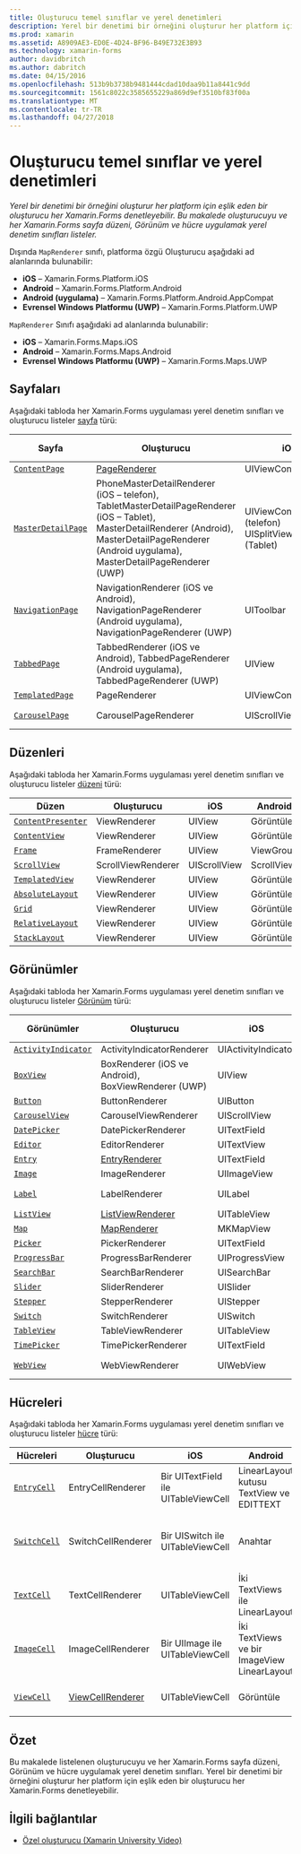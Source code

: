 ```yaml
---
title: Oluşturucu temel sınıflar ve yerel denetimleri
description: Yerel bir denetimi bir örneğini oluşturur her platform için eşlik eden bir oluşturucu her Xamarin.Forms denetleyebilir. Bu makalede oluşturucuyu ve her Xamarin.Forms sayfa düzeni, Görünüm ve hücre uygulamak yerel denetim sınıfları listeler.
ms.prod: xamarin
ms.assetid: A8909AE3-ED0E-4D24-BF96-B49E732E3B93
ms.technology: xamarin-forms
author: davidbritch
ms.author: dabritch
ms.date: 04/15/2016
ms.openlocfilehash: 513b9b3738b9481444cdad10daa9b11a8441c9dd
ms.sourcegitcommit: 1561c8022c3585655229a869d9ef3510bf83f00a
ms.translationtype: MT
ms.contentlocale: tr-TR
ms.lasthandoff: 04/27/2018
---
```

# <a name="renderer-base-classes-and-native-controls"></a>Oluşturucu temel sınıflar ve yerel denetimleri

_Yerel bir denetimi bir örneğini oluşturur her platform için eşlik eden bir oluşturucu her Xamarin.Forms denetleyebilir. Bu makalede oluşturucuyu ve her Xamarin.Forms sayfa düzeni, Görünüm ve hücre uygulamak yerel denetim sınıfları listeler._

Dışında `MapRenderer` sınıfı, platforma özgü Oluşturucu aşağıdaki ad alanlarında bulunabilir:

- **iOS** – Xamarin.Forms.Platform.iOS
- **Android** – Xamarin.Forms.Platform.Android
- **Android (uygulama)** – Xamarin.Forms.Platform.Android.AppCompat
- **Evrensel Windows Platformu (UWP)** – Xamarin.Forms.Platform.UWP

`MapRenderer` Sınıfı aşağıdaki ad alanlarında bulunabilir:

- **iOS** – Xamarin.Forms.Maps.iOS
- **Android** – Xamarin.Forms.Maps.Android
- **Evrensel Windows Platformu (UWP)** – Xamarin.Forms.Maps.UWP

## <a name="pages"></a>Sayfaları

Aşağıdaki tabloda her Xamarin.Forms uygulaması yerel denetim sınıfları ve oluşturucu listeler [sayfa](~/xamarin-forms/user-interface/controls/pages.md) türü:

|Sayfa|Oluşturucu|iOS|Android|Android (uygulama)|UWP|
|--- |--- |--- |--- |--- |--- |
|[`ContentPage`](https://developer.xamarin.com/api/type/Xamarin.Forms.ContentPage/)|[PageRenderer](~/xamarin-forms/app-fundamentals/custom-renderer/contentpage.md)|UIViewController|ViewGroup||FrameworkElement|
|[`MasterDetailPage`](https://developer.xamarin.com/api/type/Xamarin.Forms.MasterDetailPage/)|PhoneMasterDetailRenderer (iOS – telefon), TabletMasterDetailPageRenderer (iOS – Tablet), MasterDetailRenderer (Android), MasterDetailPageRenderer (Android uygulama), MasterDetailPageRenderer (UWP)|UIViewController (telefon) UISplitViewController (Tablet)|DrawerLayout (v4)|DrawerLayout (v4)|FrameworkElement (özel denetimi)|
|[`NavigationPage`](https://developer.xamarin.com/api/type/Xamarin.Forms.NavigationPage/)|NavigationRenderer (iOS ve Android), NavigationPageRenderer (Android uygulama), NavigationPageRenderer (UWP)|UIToolbar|ViewGroup|ViewGroup|FrameworkElement (özel denetimi)|
|[`TabbedPage`](https://developer.xamarin.com/api/type/Xamarin.Forms.TabbedPage/)|TabbedRenderer (iOS ve Android), TabbedPageRenderer (Android uygulama), TabbedPageRenderer (UWP)|UIView|ViewPager|ViewPager|FrameworkElement (Özet)|
|[`TemplatedPage`](https://developer.xamarin.com/api/type/Xamarin.Forms.TemplatedPage/)|PageRenderer|UIViewController|ViewGroup||FrameworkElement|
|[`CarouselPage`](https://developer.xamarin.com/api/type/Xamarin.Forms.CarouselPage/)|CarouselPageRenderer|UIScrollView|ViewPager|ViewPager|FrameworkElement (FlipView)|

## <a name="layouts"></a>Düzenleri

Aşağıdaki tabloda her Xamarin.Forms uygulaması yerel denetim sınıfları ve oluşturucu listeler [düzeni](~/xamarin-forms/user-interface/controls/layouts.md) türü:

|Düzen|Oluşturucu|iOS|Android|UWP|
|--- |--- |--- |--- |--- |
|[`ContentPresenter`](https://developer.xamarin.com/api/type/Xamarin.Forms.ContentPresenter/)|ViewRenderer|UIView|Görüntüle|FrameworkElement|
|[`ContentView`](https://developer.xamarin.com/api/type/Xamarin.Forms.ContentView/)|ViewRenderer|UIView|Görüntüle|FrameworkElement|
|[`Frame`](https://developer.xamarin.com/api/type/Xamarin.Forms.Frame/)|FrameRenderer|UIView|ViewGroup|Kenarlık|
|[`ScrollView`](https://developer.xamarin.com/api/type/Xamarin.Forms.ScrollView/)|ScrollViewRenderer|UIScrollView|ScrollView|ScrollViewer|
|[`TemplatedView`](https://developer.xamarin.com/api/type/Xamarin.Forms.TemplatedView/)|ViewRenderer|UIView|Görüntüle|FrameworkElement|
|[`AbsoluteLayout`](https://developer.xamarin.com/api/type/Xamarin.Forms.AbsoluteLayout/)|ViewRenderer|UIView|Görüntüle|FrameworkElement|
|[`Grid`](https://developer.xamarin.com/api/type/Xamarin.Forms.Grid/)|ViewRenderer|UIView|Görüntüle|FrameworkElement|
|[`RelativeLayout`](https://developer.xamarin.com/api/type/Xamarin.Forms.RelativeLayout/)|ViewRenderer|UIView|Görüntüle|FrameworkElement|
|[`StackLayout`](https://developer.xamarin.com/api/type/Xamarin.Forms.StackLayout/)|ViewRenderer|UIView|Görüntüle|FrameworkElement|

## <a name="views"></a>Görünümler

Aşağıdaki tabloda her Xamarin.Forms uygulaması yerel denetim sınıfları ve oluşturucu listeler [Görünüm](~/xamarin-forms/user-interface/controls/views.md) türü:

|Görünümler|Oluşturucu|iOS|Android|Android (uygulama)|UWP|
|--- |--- |--- |--- |--- |--- |
|[`ActivityIndicator`](https://developer.xamarin.com/api/type/Xamarin.Forms.ActivityIndicator/)|ActivityIndicatorRenderer|UIActivityIndicator|ProgressBar||ProgressBar|
|[`BoxView`](https://developer.xamarin.com/api/type/Xamarin.Forms.BoxView/)|BoxRenderer (iOS ve Android), BoxViewRenderer (UWP)|UIView|ViewGroup||Dikdörtgen|
|[`Button`](https://developer.xamarin.com/api/type/Xamarin.Forms.Button/)|ButtonRenderer|UIButton|Düğme|AppCompatButton|Düğme|
|[`CarouselView`](https://developer.xamarin.com/api/type/Xamarin.Forms.CarouselView/)|CarouselViewRenderer|UIScrollView|RecyclerView||FlipView|
|[`DatePicker`](https://developer.xamarin.com/api/type/Xamarin.Forms.DatePicker/)|DatePickerRenderer|UITextField|EditText||DatePicker|
|[`Editor`](https://developer.xamarin.com/api/type/Xamarin.Forms.Editor/)|EditorRenderer|UITextView|EditText||TextBox|
|[`Entry`](https://developer.xamarin.com/api/type/Xamarin.Forms.Entry/)|[EntryRenderer](~/xamarin-forms/app-fundamentals/custom-renderer/entry.md)|UITextField|EditText||TextBox|
|[`Image`](https://developer.xamarin.com/api/type/Xamarin.Forms.Image/)|ImageRenderer|UIImageView|ImageView||Görüntü|
|[`Label`](https://developer.xamarin.com/api/type/Xamarin.Forms.Label/)|LabelRenderer|UILabel|Kutusu TextView||TextBlock|
|[`ListView`](https://developer.xamarin.com/api/type/Xamarin.Forms.ListView/)|[ListViewRenderer](~/xamarin-forms/app-fundamentals/custom-renderer/listview.md)|UITableView|ListView||ListView|
|[`Map`](https://developer.xamarin.com/api/type/Xamarin.Forms.Maps.Map/)|[MapRenderer](~/xamarin-forms/app-fundamentals/custom-renderer/map/index.md)|MKMapView|MapView||MapControl|
|[`Picker`](https://developer.xamarin.com/api/type/Xamarin.Forms.Picker/)|PickerRenderer|UITextField|EditText|EditText|ComboBox|
|[`ProgressBar`](https://developer.xamarin.com/api/type/Xamarin.Forms.ProgressBar/)|ProgressBarRenderer|UIProgressView|ProgressBar||ProgressBar|
|[`SearchBar`](https://developer.xamarin.com/api/type/Xamarin.Forms.SearchBar/)|SearchBarRenderer|UISearchBar|SearchView||AutoSuggestBox|
|[`Slider`](https://developer.xamarin.com/api/type/Xamarin.Forms.Slider/)|SliderRenderer|UISlider|SeekBar||Kaydırıcı|
|[`Stepper`](https://developer.xamarin.com/api/type/Xamarin.Forms.Stepper/)|StepperRenderer|UIStepper|LinearLayout||Denetim|
|[`Switch`](https://developer.xamarin.com/api/type/Xamarin.Forms.Switch/)|SwitchRenderer|UISwitch|Anahtar|SwitchCompat|ToggleSwitch|
|[`TableView`](https://developer.xamarin.com/api/type/Xamarin.Forms.TableView/)|TableViewRenderer|UITableView|ListView||ListView|
|[`TimePicker`](https://developer.xamarin.com/api/type/Xamarin.Forms.TimePicker/)|TimePickerRenderer|UITextField|EditText||TimePicker|
|[`WebView`](https://developer.xamarin.com/api/type/Xamarin.Forms.WebView/)|WebViewRenderer|UIWebView|Web görünümü||Web görünümü|

## <a name="cells"></a>Hücreleri

Aşağıdaki tabloda her Xamarin.Forms uygulaması yerel denetim sınıfları ve oluşturucu listeler [hücre](~/xamarin-forms/user-interface/controls/cells.md) türü:

|Hücreleri|Oluşturucu|iOS|Android|UWP|
|--- |--- |--- |--- |--- |
|[`EntryCell`](https://developer.xamarin.com/api/type/Xamarin.Forms.EntryCell/)|EntryCellRenderer|Bir UITextField ile UITableViewCell|LinearLayout kutusu TextView ve EDITTEXT|Metin kutusu ile DataTemplate|
|[`SwitchCell`](https://developer.xamarin.com/api/type/Xamarin.Forms.SwitchCell/)|SwitchCellRenderer|Bir UISwitch ile UITableViewCell|Anahtar|DataTemplate TextBlock ve ToggleSwitch içeren bir Kılavuzu|
|[`TextCell`](https://developer.xamarin.com/api/type/Xamarin.Forms.TextCell/)|TextCellRenderer|UITableViewCell|İki TextViews ile LinearLayout|İki TextBlock'lar içeren StackPanel ile DataTemplate|
|[`ImageCell`](https://developer.xamarin.com/api/type/Xamarin.Forms.ImageCell/)|ImageCellRenderer|Bir UIImage ile UITableViewCell|İki TextViews ve bir ImageView LinearLayout|Görüntüyü ve iki TextBlock'lar içeren bir kılavuz ile DataTemplate|
|[`ViewCell`](https://developer.xamarin.com/api/type/Xamarin.Forms.ViewCell/)|[ViewCellRenderer](~/xamarin-forms/app-fundamentals/custom-renderer/viewcell.md)|UITableViewCell|Görüntüle|Bir ContentPresenter ile DataTemplate|

## <a name="summary"></a>Özet

Bu makalede listelenen oluşturucuyu ve her Xamarin.Forms sayfa düzeni, Görünüm ve hücre uygulamak yerel denetim sınıfları. Yerel bir denetimi bir örneğini oluşturur her platform için eşlik eden bir oluşturucu her Xamarin.Forms denetleyebilir.

## <a name="related-links"></a>İlgili bağlantılar

- [Özel oluşturucu (Xamarin University Video)](https://developer.xamarin.com/videos/cross-platform/xamarinforms-custom-renderers/)
